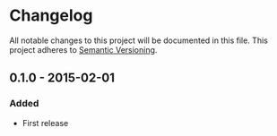 # Changelog

All notable changes to this project will be documented in this file.
This project adheres to [Semantic Versioning](http://semver.org/).

## 0.1.0 - 2015-02-01
### Added
- First release
